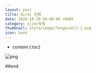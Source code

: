 ```yaml
---
layout: post
title: Dirac 方程
date: 2020-10-30 00:00:00 +0800
category: xjier写写
thumbnail: style/image/fengmian/1-1.png
icon: book
---
```


* content
{:toc}

![png](\myPage\style\image\Dirac.png)

##end














